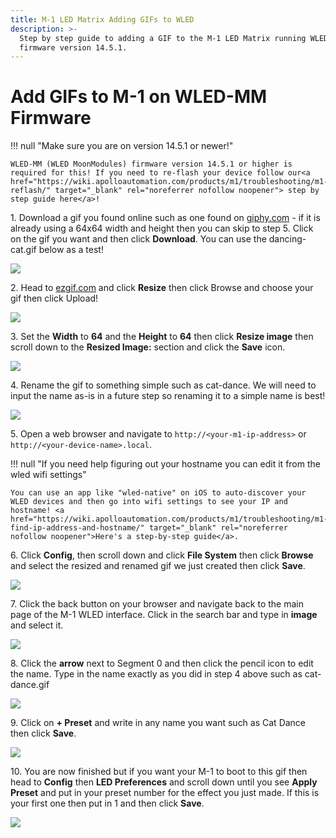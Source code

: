 ```yaml
---
title: M-1 LED Matrix Adding GIFs to WLED
description: >-
  Step by step guide to adding a GIF to the M-1 LED Matrix running WLED-MM
  firmware version 14.5.1.
---
```

# Add GIFs to M-1 on WLED-MM Firmware

!!! null "Make sure you are on version 14.5.1 or newer!"

    WLED-MM (WLED MoonModules) firmware version 14.5.1 or higher is required for this! If you need to re-flash your device follow our<a href="https://wiki.apolloautomation.com/products/m1/troubleshooting/m1-reflash/" target="_blank" rel="noreferrer nofollow noopener"> step by step guide here</a>!

1\. Download a gif you found online such as one found on <a href="https://giphy.com/" target="_blank" rel="noreferrer nofollow noopener">giphy.com</a> - if it is already using a 64x64 width and height then you can skip to step 5. Click on the gif you want and then click **Download**. You can use the dancing-cat.gif below as a test!

![](../../../assets/dancing-cat.gif)

2\. Head to <a href="https://ezgif.com/" target="_blank" rel="noreferrer nofollow noopener">ezgif.com</a> and click **Resize** then click Browse and choose your gif then click Upload!

![](../../../assets/m-1-create-gifs-resize-gifs.gif)

3\. Set the **Width** to **64** and the **Height** to **64** then click **Resize image** then scroll down to the **Resized Image:** section and click the **Save** icon.

![](../../../assets/m-1-create-gifs-resize-gifs-save.gif)

4\. Rename the gif to something simple such as cat-dance. We will need to input the name as-is in a future step so renaming it to a simple name is best!

![](../../../assets/m-1-create-gifs-rename-gif.gif)

5\. Open a web browser and navigate to `http://<your-m1-ip-address>` or `http://<your-device-name>.local`.

!!! null "If you need help figuring out your hostname you can edit it from the wled wifi settings"

    You can use an app like "wled-native" on iOS to auto-discover your WLED devices and then go into wifi settings to see your IP and hostname! <a href="https://wiki.apolloautomation.com/products/m1/troubleshooting/m1-find-ip-address-and-hostname/" target="_blank" rel="noreferrer nofollow noopener">Here's a step-by-step guide</a>.

6\. Click **Config**, then scroll down and click **File System** then click **Browse** and select the resized and renamed gif we just created then click **Save**.

![](../../../assets/m-1-create-gifs-upload-gif-to-wled.gif)

7\. Click the back button on your browser and navigate back to the main page of the M-1 WLED interface. Click in the search bar and type in **image** and select it.

![](../../../assets/m-1-create-gifs-select-image-effect.gif)

8\. Click the **arrow** next to Segment 0 and then click the pencil icon to edit the name. Type in the name exactly as you did in step 4 above such as cat-dance.gif

![](../../../assets/m-1-create-gifs-enter-gif-name-as-segment-name.gif)

9\. Click on **\+ Preset** and write in any name you want such as Cat Dance then click **Save**.

![](../../../assets/m-1-create-gifs-save-gif-as-preset.gif)

10\. You are now finished but if you want your M-1 to boot to this gif then head to **Config** then **LED Preferences** and scroll down until you see **Apply Preset** and put in your preset number for the effect you just made. If this is your first one then put in 1 and then click **Save**.

![](../../../assets/m-1-create-gifs-set-preset-as-boot.gif)